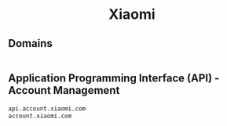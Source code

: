 


<h1 align="center">Xiaomi</h1>  


## Domains


```html

```  


## Application Programming Interface (API) - Account Management


```html
api.account.xiaomi.com
account.xiaomi.com
```  

